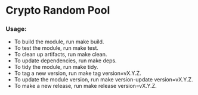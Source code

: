 # Crypto Random Pool

### Usage:

- To build the module, run make build.
- To test the module, run make test.
- To clean up artifacts, run make clean.
- To update dependencies, run make deps.
- To tidy the module, run make tidy.
- To tag a new version, run make tag version=vX.Y.Z.
- To update the module version, run make version-update version=vX.Y.Z.
- To make a new release, run make release version=vX.Y.Z.

